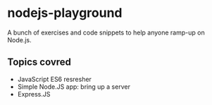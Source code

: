 # nodejs-playground
A bunch of exercises and code snippets to help anyone ramp-up on Node.js.

## Topics covred
- JavaScript ES6 resresher
- Simple Node.JS app: bring up a server
- Express.JS

